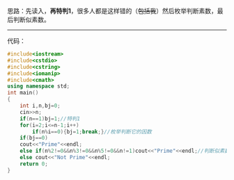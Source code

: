 思路：先读入，**再特判1**，很多人都是这样错的（~~包括我~~）然后枚举判断素数，最后判断似素数。


------------

代码：
```cpp
#include<iostream>
#include<cstdio>
#include<cstring>
#include<iomanip>
#include<cmath>
using namespace std;
int main()
{
    int i,n,bj=0;
    cin>>n;
    if(n==1)bj=1;//特判1 
    for(i=2;i<=n-1;i++)
        if(n%i==0){bj=1;break;}//枚举判断它的因数 
    if(bj==0)
    cout<<"Prime"<<endl;
    else if(n%2!=0&&n%3!=0&&n%5!=0&&n!=1)cout<<"Prime"<<endl;//判断似素数 
    else cout<<"Not Prime"<<endl;
    return 0;
}
```